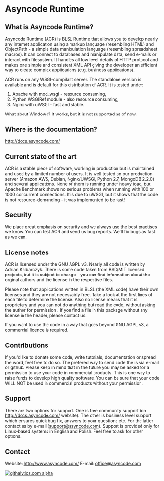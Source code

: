 Asyncode Runtime
================

What is Asyncode Runtime?
-------------------------

Asyncode Runtime (ACR) is BLSL Runtime that allows you to develop nearly any internet application using a markup language (resembling HTML) and ObjectPath - a simple data manipulation language (resembling spreadsheet macros). It  can connect to databases and manipulate data, send e-mails or interact with filesystem. It handles all low level details of HTTP protocol and makes one simple and consistent XML API giving the developer an efficient way to create complex applications (e.g. business applications).

ACR runs on any WSGI-compilant server. The standalone version is available and is default for this distribution of ACR. It is tested under:

1. Apache with mod_wsgi - resource consuming,
2. Python WSGIRef module - also resource consuming,
3. Nginx with uWSGI - fast and stable.

What about Windows? It works, but it is not supported as of now.

Where is the documentation?
---------------------------

http://docs.asyncode.com/

Current state of the art
------------------------

ACR is a stable piece of software, working in production but is maintained and used by a limited number of users. It is well tested on our production server (Amazon AWS, Debian, Nginx/UWSGI, Python 2.7, MongoDB 2.2.0) and several applications. None of them is running under heavy load, but Apache Benchmark shows no serious problems when running with 100 or 1000 concurrent connections. It is due to uWSGI, but it shows that the code is not resource-demanding - it was implemented to be fast!

Security
--------

We place great emphasis on security and we always use the best practises we know. You can test ACR and send us bug reports. We'll fix bugs as fast as we can.

License notes
-------------

ACR is licensed under the GNU AGPL v3. Nearly all code is written by Adrian Kalbarczyk. There is some code taken from BSD/MIT licensed projects, but it is subject to change - you can find information about the orginal authors and the license in the respective files.

Please note that applications written in BLSL (the XML code) have their own licenses and they are not necessairly free. Take a look at the first lines of each file to determine the license. Also no license means that it is proprietary and you can not do anything but read the code, without asking the author for permission . If you find a file in this package without any license in the header, please contact us.

If you want to use the code in a way that goes beyond GNU AGPL v3, a commercial licence is required.

Contributions
-------------

If you'd like to donate some code, write tutorials, documentation or spread the word, feel free to do so. The prefered way to send code the is via e-mail or github. Please keep in mind that in the future you may be asked for a permission to use your code in commercial products. This is one way to raise funds to develop high quality software. You can be sure that your code WILL NOT be used in commercial products without your permission.

Support
-------

There are two options for support. One is free community support (on http://docs.asyncode.com/ website). The other is business level support which ensures quick bug fix, answers to your questions etc. For the latter contact us by e-mail (support@asyncode.com). Support is provided only for Linux-based systems in English and Polish. Feel free to ask for other options.

Contact
-------

Website: http://www.asyncode.com/
E-mail: office@asyncode.com

[![githalytics.com alpha](https://cruel-carlota.pagodabox.com/a09a968bb861c456520d5aec2e9b83b2 "githalytics.com")](http://githalytics.com/adriank/ACR)
